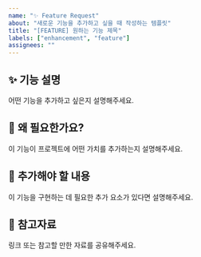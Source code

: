 ```yaml
---
name: "✨ Feature Request"
about: "새로운 기능을 추가하고 싶을 때 작성하는 템플릿"
title: "[FEATURE] 원하는 기능 제목"
labels: ["enhancement", "feature"]
assignees: ""
---
```


## ✨ 기능 설명
어떤 기능을 추가하고 싶은지 설명해주세요.

## 🤔 왜 필요한가요?
이 기능이 프로젝트에 어떤 가치를 추가하는지 설명해주세요.

## 🔹 추가해야 할 내용
이 기능을 구현하는 데 필요한 추가 요소가 있다면 설명해주세요.

## 📌 참고자료
링크 또는 참고할 만한 자료를 공유해주세요.